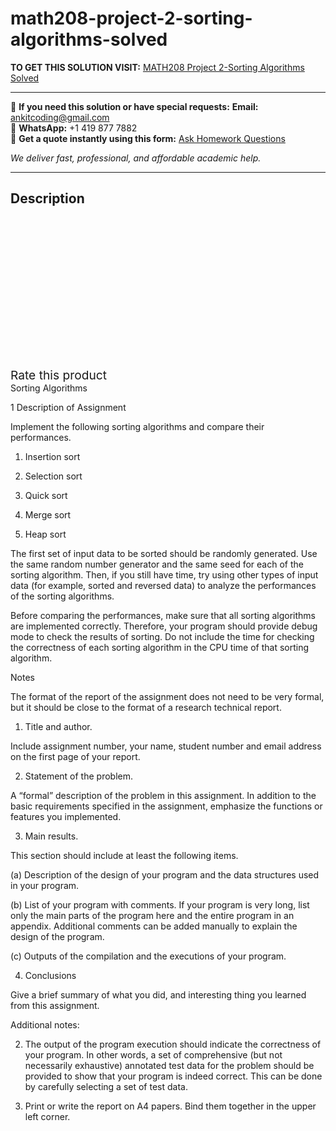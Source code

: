 # math208-project-2-sorting-algorithms-solved
**TO GET THIS SOLUTION VISIT:** [MATH208 Project 2-Sorting Algorithms Solved](https://www.ankitcodinghub.com/product/math208-programming-assignment-ii-solved/)


---

📩 **If you need this solution or have special requests:** **Email:** ankitcoding@gmail.com  
📱 **WhatsApp:** +1 419 877 7882  
📄 **Get a quote instantly using this form:** [Ask Homework Questions](https://www.ankitcodinghub.com/services/ask-homework-questions/)

*We deliver fast, professional, and affordable academic help.*

---

<h2>Description</h2>



<div class="kk-star-ratings kksr-auto kksr-align-center kksr-valign-top" data-payload="{&quot;align&quot;:&quot;center&quot;,&quot;id&quot;:&quot;133211&quot;,&quot;slug&quot;:&quot;default&quot;,&quot;valign&quot;:&quot;top&quot;,&quot;ignore&quot;:&quot;&quot;,&quot;reference&quot;:&quot;auto&quot;,&quot;class&quot;:&quot;&quot;,&quot;count&quot;:&quot;0&quot;,&quot;legendonly&quot;:&quot;&quot;,&quot;readonly&quot;:&quot;&quot;,&quot;score&quot;:&quot;0&quot;,&quot;starsonly&quot;:&quot;&quot;,&quot;best&quot;:&quot;5&quot;,&quot;gap&quot;:&quot;4&quot;,&quot;greet&quot;:&quot;Rate this product&quot;,&quot;legend&quot;:&quot;0\/5 - (0 votes)&quot;,&quot;size&quot;:&quot;24&quot;,&quot;title&quot;:&quot;MATH208  Project 2-Sorting Algorithms Solved&quot;,&quot;width&quot;:&quot;0&quot;,&quot;_legend&quot;:&quot;{score}\/{best} - ({count} {votes})&quot;,&quot;font_factor&quot;:&quot;1.25&quot;}">

<div class="kksr-stars">

<div class="kksr-stars-inactive">
            <div class="kksr-star" data-star="1" style="padding-right: 4px">


<div class="kksr-icon" style="width: 24px; height: 24px;"></div>
        </div>
            <div class="kksr-star" data-star="2" style="padding-right: 4px">


<div class="kksr-icon" style="width: 24px; height: 24px;"></div>
        </div>
            <div class="kksr-star" data-star="3" style="padding-right: 4px">


<div class="kksr-icon" style="width: 24px; height: 24px;"></div>
        </div>
            <div class="kksr-star" data-star="4" style="padding-right: 4px">


<div class="kksr-icon" style="width: 24px; height: 24px;"></div>
        </div>
            <div class="kksr-star" data-star="5" style="padding-right: 4px">


<div class="kksr-icon" style="width: 24px; height: 24px;"></div>
        </div>
    </div>

<div class="kksr-stars-active" style="width: 0px;">
            <div class="kksr-star" style="padding-right: 4px">


<div class="kksr-icon" style="width: 24px; height: 24px;"></div>
        </div>
            <div class="kksr-star" style="padding-right: 4px">


<div class="kksr-icon" style="width: 24px; height: 24px;"></div>
        </div>
            <div class="kksr-star" style="padding-right: 4px">


<div class="kksr-icon" style="width: 24px; height: 24px;"></div>
        </div>
            <div class="kksr-star" style="padding-right: 4px">


<div class="kksr-icon" style="width: 24px; height: 24px;"></div>
        </div>
            <div class="kksr-star" style="padding-right: 4px">


<div class="kksr-icon" style="width: 24px; height: 24px;"></div>
        </div>
    </div>
</div>


<div class="kksr-legend" style="font-size: 19.2px;">
            <span class="kksr-muted">Rate this product</span>
    </div>
    </div>
Sorting Algorithms

1 Description of Assignment

Implement the following sorting algorithms and compare their performances.

1. Insertion sort

2. Selection sort

3. Quick sort

4. Merge sort

5. Heap sort

The first set of input data to be sorted should be randomly generated. Use the same random number generator and the same seed for each of the sorting algorithm. Then, if you still have time, try using other types of input data (for example, sorted and reversed data) to analyze the performances of the sorting algorithms.

Before comparing the performances, make sure that all sorting algorithms are implemented correctly. Therefore, your program should provide debug mode to check the results of sorting. Do not include the time for checking the correctness of each sorting algorithm in the CPU time of that sorting algorithm.

Notes

The format of the report of the assignment does not need to be very formal, but it should be close to the format of a research technical report.

1. Title and author.

Include assignment number, your name, student number and email address on the first page of your report.

2. Statement of the problem.

A “formal” description of the problem in this assignment. In addition to the basic requirements specified in the assignment, emphasize the functions or features you implemented.

3. Main results.

This section should include at least the following items.

(a) Description of the design of your program and the data structures used in your program.

(b) List of your program with comments. If your program is very long, list only the main parts of the program here and the entire program in an appendix. Additional comments can be added manually to explain the design of the program.

(c) Outputs of the compilation and the executions of your program.

4. Conclusions

Give a brief summary of what you did, and interesting thing you learned from this assignment.

Additional notes:

2. The output of the program execution should indicate the correctness of your program. In other words, a set of comprehensive (but not necessarily exhaustive) annotated test data for the problem should be provided to show that your program is indeed correct. This can be done by carefully selecting a set of test data.

3. Print or write the report on A4 papers. Bind them together in the upper left corner.
